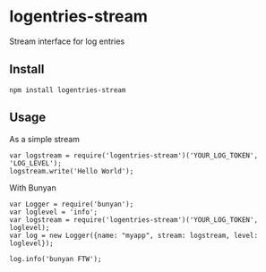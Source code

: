 # logentries-stream

Stream interface for log entries

## Install
```
npm install logentries-stream
```

## Usage 

As a simple stream

```
var logstream = require('logentries-stream')('YOUR_LOG_TOKEN', 'LOG_LEVEL');
logstream.write('Hello World');
```

With Bunyan

```
var Logger = require('bunyan');
var loglevel = 'info';
var logstream = require('logentries-stream')('YOUR_LOG_TOKEN', loglevel); 
var log = new Logger({name: "myapp", stream: logstream, level: loglevel});

log.info('bunyan FTW');        
```